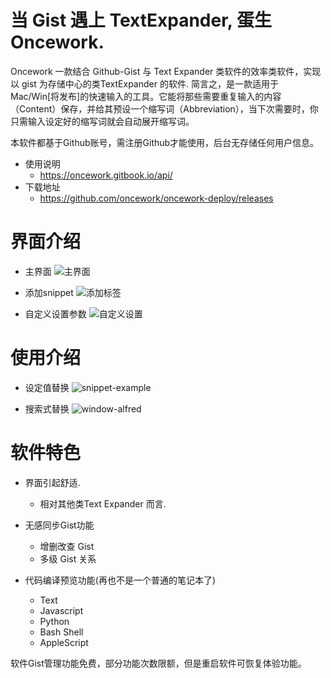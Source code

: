# 当 Gist 遇上 TextExpander, 蛋生 Oncework.

Oncework 一款结合 Github-Gist 与 Text Expander 类软件的效率类软件，实现以 gist 为存储中心的类TextExpander 的软件. 简言之，是一款适用于Mac/Win[将发布]的快速输入的工具。它能将那些需要重复输入的内容（Content）保存，并给其预设一个缩写词（Abbreviation），当下次需要时，你只需输入设定好的缩写词就会自动展开缩写词。

本软件都基于Github账号，需注册Github才能使用，后台无存储任何用户信息。

- 使用说明
    - https://oncework.gitbook.io/api/
- 下载地址
    - https://github.com/oncework/oncework-deploy/releases​

# 界面介绍

- 主界面
![主界面](http://7xqvqi.com1.z0.glb.clouddn.com/主界面.png)

- 添加snippet
![添加标签](http://7xqvqi.com1.z0.glb.clouddn.com/添加标签.png)

- 自定义设置参数
![自定义设置](http://7xqvqi.com1.z0.glb.clouddn.com/自定义设置.png)

# 使用介绍

- 设定值替换
 ![snippet-example](http://7xqvqi.com1.z0.glb.clouddn.com/snippet-example.gif)

- 搜索式替换
![window-alfred](http://7xqvqi.com1.z0.glb.clouddn.com/window-alfred.gif)

# 软件特色
- 界面引起舒适.
  - 相对其他类Text Expander 而言.

- 无感同步Gist功能
  
  - 增删改查 Gist
  - 多级 Gist 关系

- 代码编译预览功能(再也不是一个普通的笔记本了)
  - Text
  - Javascript
  - Python
  - Bash Shell
  - AppleScript

软件Gist管理功能免费，部分功能次数限额，但是重启软件可恢复体验功能。